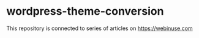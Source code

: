 # wordpress-theme-conversion
This repository is connected to series of articles on https://webinuse.com
